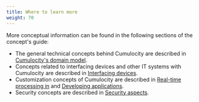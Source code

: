```yaml
---
title: Where to learn more
weight: 70
---
```


More conceptual information can be found in the following sections of the concept's guide:

* The general technical concepts behind Cumulocity are described in [Cumulocity's domain model](/concepts/domain-model).
* Concepts related to interfacing devices and other IT systems with Cumulocity are described in [Interfacing devices](/concepts/interfacing-devices).
* Customization concepts of Cumulocity are described in [Real-time processing in](/concepts/realtime) and [Developing  applications](/concepts/applications).
* Security concepts are described in [Security aspects](/concepts/security).